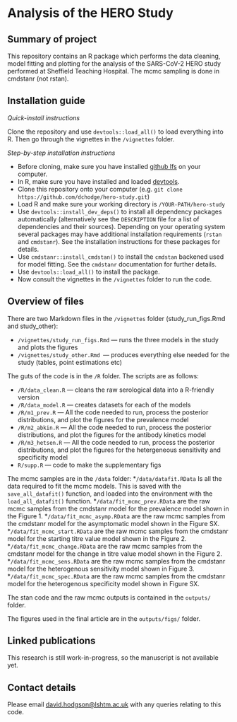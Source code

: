 # Analysis of the HERO Study

## Summary of project

This repository contains an R package which performs the data cleaning, model fitting and plotting for the analysis of the SARS-CoV-2 HERO study performed at Sheffield Teaching Hospital. The mcmc sampling is done in cmdstanr (not rstan).

## Installation guide

*Quick-install instructions*

Clone the repository and use `devtools::load_all()` to load everything into R. Then go through the vignettes in the `/vignettes` folder.

*Step-by-step installation instructions*

* Before cloning, make sure you have installed [github lfs](https://git-lfs.github.com/) on your computer.
* In R, make sure you have installed and loaded [devtools](https://devtools.r-lib.org/).
* Clone this repository onto your computer (e.g. `git clone https://github.com/dchodge/hero-study.git`)
* Load R and make sure your working directory is `/YOUR-PATH/hero-study`
* Use `devtools::install_dev_deps()` to install all dependency packages automatically (alternatively see the `DESCRIPTION` file for a list of dependencies and their sources). Depending on your operating system several packages may have additional installation requirements (`rstan` and `cmdstanr`). See the installation instructions for these packages for details.
* Use `cmdstanr::install_cmdstan()` to install the `cmdstan` backened used for model fitting. See the `cmdstanr` documentation for further details.
* Use `devtools::load_all()` to install the package.
* Now consult the vignettes in the `/vignettes` folder to run the code.

## Overview of files

There are two Markdown files in the `/vignettes` folder (study_run_figs.Rmd and study_other):
* `/vignettes/study_run_figs.Rmd` — runs the three models in the study and plots the figures
* `/vignettes/study_other.Rmd `— produces everything else needed for the study (tables, point estimations etc)

The guts of the code is in the `/R` folder. The scripts are as follows:
* `/R/data_clean.R` — cleans the raw serological data into a R-friendly version
* `/R/data_model.R` — creates datasets for each of the models
* `/R/m1_prev.R` — All the code needed to run, process the posterior distributions, and plot the figures for the prevalence model
* `/R/m2_abkin.R` — All the code needed to run, process the posterior distributions, and plot the figures for the antibody kinetics model
* `/R/m3_hetsen.R` — All the code needed to run, process the posterior distributions, and plot the figures for the hetergeneous sensitivity and specificity model
* `R/supp.R` — code to make the supplementary figs

The mcmc samples are in the `/data` folder:
*`/data/datafit.RData` Is all the data required to fit the mcmc models. This is saved with the `save_all_datafit()` function, and loaded into the environment with the `load_all_datafit()` function.
*`/data/fit_mcmc_prev.RData` are the raw mcmc samples from the cmdstanr model for the prevalence model shown in the Figure 1.
 *`/data/fit_mcmc_asymp.RData` are the raw mcmc samples from the cmdstanr model for the asymptomatic model shown in the Figure SX. 
*`/data/fit_mcmc_start.RData` are the raw mcmc samples from the cmdstanr model for the starting titre value model shown in the Figure 2.
 *`/data/fit_mcmc_change.RData` are the raw mcmc samples from the cmdstanr model for the change in titre value model shown in the Figure 2.
*`/data/fit_mcmc_sens.RData` are the raw mcmc samples from the cmdstanr model for the heterogenous sensitivity model shown in Figure 3.
 *`/data/fit_mcmc_spec.RData` are the raw mcmc samples from the cmdstanr model for the heterogenous specificity model shown in Figure SX.

The stan code and the raw mcmc outputs is contained in the `outputs/` folder.

The figures used in the final article are in the `outputs/figs/` folder.

## Linked publications

This research is still work-in-progress, so the manuscript is not available yet.

## Contact details

 Please email david.hodgson@lshtm.ac.uk with any queries relating to this code.
